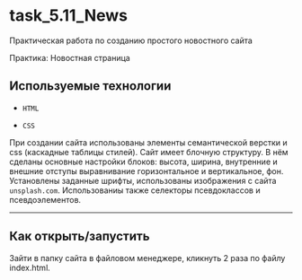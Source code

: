 # task_5.11_News
Практическая работа по созданию простого новостного сайта

Практика: Новостная страница

## Используемые технологии

* `HTML`

* `CSS` 

При создании сайта использованы элементы семантической верстки и css (каскадные таблицы стилей). Сайт имеет блочную структуру. В нём сделаны основные настройки блоков: высота, ширина, внутренние и внешние отступы выравнивание горизонтальное и вертикальное, фон. Установлены заданные шрифты, использованы изображения с сайта `unsplash.com`. Использованиы также  селекторы псевдоклассов и псевдоэлементов.

---


## Как открыть/запустить

Зайти в папку сайта в файловом менеджере, кликнуть 2 раза по файлу index.html.